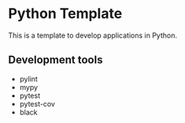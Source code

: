 # Python Template

This is a template to develop applications in Python.

## Development tools

- pylint
- mypy
- pytest
- pytest-cov
- black
